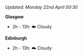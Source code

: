 *Updated: Monday 22nd April 00:30*

**Glasgow**

* 2h - 13h: :cloud: Cloudy

**Edinburgh**

* 2h - 13h: :cloud: Cloudy
